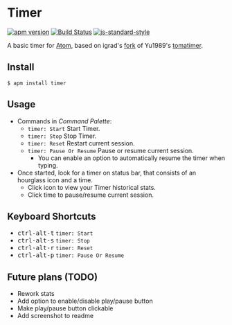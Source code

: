 # Timer
[![apm version](https://img.shields.io/apm/v/timer.svg?style=flat-square)](https://atom.io/packages/timer)
[![Build Status](https://api.travis-ci.com/HolocronFoundation/atom-timer.svg?branch=master)](https://travis-ci.com/HolocronFoundation/atom-timer)
[![js-standard-style](https://img.shields.io/badge/code%20style-standard-brightgreen.svg?style=flat-square)](http://standardjs.com/)

A basic timer for [Atom](https://atom.io), based on igrad's [fork](https://github.com/igrad/atom-tomatimer) of Yu1989's [tomatimer](https://github.com/Yu1989/atom-tomatimer).


## Install
```
$ apm install timer
```

## Usage
- Commands in *Command Palette*:
  - `timer: Start` Start Timer.
  - `timer: Stop` Stop Timer.
  - `timer: Reset` Restart current session.
  - `timer: Pause Or Resume` Pause or resume current session.
    - You can enable an option to automatically resume the timer when typing.
- Once started, look for a timer on status bar, that consists of an hourglass icon and a time.
  - Click icon to view your Timer historical stats.
  - Click time to pause/resume current session.

## Keyboard Shortcuts
- <kbd>ctrl-alt-t</kbd> `timer: Start`
- <kbd>ctrl-alt-s</kbd> `timer: Stop`
- <kbd>ctrl-alt-r</kbd> `timer: Reset`
- <kbd>ctrl-alt-p</kbd> `timer: Pause Or Resume`

## Future plans (TODO)
- Rework stats
- Add option to enable/disable play/pause button
- Make play/pause button clickable
- Add screenshot to readme
